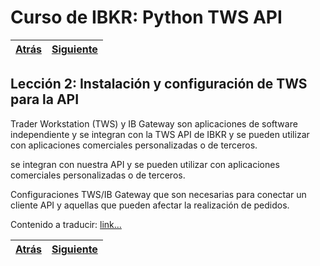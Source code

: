 
# Curso de IBKR: Python TWS API
|[Atrás](./leccion1.md "Atrás")|[Siguiente](./leccion3.md "Siguiente")|
|---|---:|

## Lección 2: Instalación y configuración de TWS para la API

Trader Workstation (TWS) y IB Gateway son aplicaciones de software independiente y se integran con la TWS API de IBKR y se pueden utilizar con aplicaciones comerciales personalizadas o de terceros.

se integran con nuestra API
y se pueden utilizar con aplicaciones comerciales personalizadas o de terceros.

Configuraciones TWS/IB Gateway 
que son necesarias para conectar un cliente API 
y aquellas que pueden afectar la realización de pedidos.

Contenido a traducir: [link...](https://ibkrcampus.com/trading-lessons/installing-configuring-tws-for-the-api/ "link...")

|[Atrás](./leccion1.md "Atrás")|[Siguiente](./leccion3.md "Siguiente")|
|---|---:|

